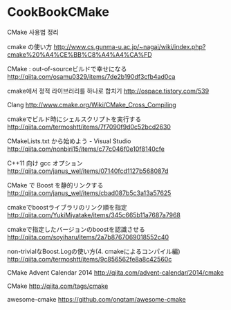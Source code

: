 # CookBookCMake
CMake 사용법 정리

cmake の使い方 
http://www.cs.gunma-u.ac.jp/~nagai/wiki/index.php?cmake%20%A4%CE%BB%C8%A4%A4%CA%FD 

CMake : out-of-sourceビルドで幸せになる
http://qiita.com/osamu0329/items/7de2b190df3cfb4ad0ca 

cmake에서 정적 라이브러리를 하나로 합치기
http://ospace.tistory.com/539 

Clang
http://www.cmake.org/Wiki/CMake_Cross_Compiling 

cmakeでビルド時にシェルスクリプトを実行する
http://qiita.com/termoshtt/items/7f7090f9d0c52bcd2630 

CMakeLists.txt から始めよう - Visual Studio 
http://qiita.com/nonbiri15/items/c77c046f0e10f8140cfe 

C++11 向け gcc オプション
http://qiita.com/janus_wel/items/07140fcd1127b568087d 

CMake で Boost を静的リンクする
http://qiita.com/janus_wel/items/cbad087b5c3a13a57625 

cmakeでboostライブラリのリンク順を指定
http://qiita.com/YukiMiyatake/items/345c665b11a7687a7968 

cmakeで指定したバージョンのboostを認識させる
http://qiita.com/soyiharu/items/2a7b8767069018552c40 

non-trivialなBoost.Logの使い方(4. cmakeによるコンパイル編)
http://qiita.com/termoshtt/items/9c856562fe8a8c42560c

CMake Advent Calendar 2014
http://qiita.com/advent-calendar/2014/cmake  

CMake
http://qiita.com/tags/cmake

awesome-cmake
https://github.com/onqtam/awesome-cmake
